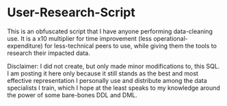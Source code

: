 # User-Research-Script

This is an obfuscated script that I have anyone performing data-cleaning use. It is a x10 multiplier for time improvement (less operational-expenditure) for less-technical peers to use, while giving them the tools to research their impacted data. 

Disclaimer: I did not create, but only made minor modifications to, this SQL. I am posting it here only because it still stands as the best and most effective representation I personally use and distribute among the data specialists I train, which I hope at the least speaks to my knowledge around the power of some bare-bones DDL and DML.
